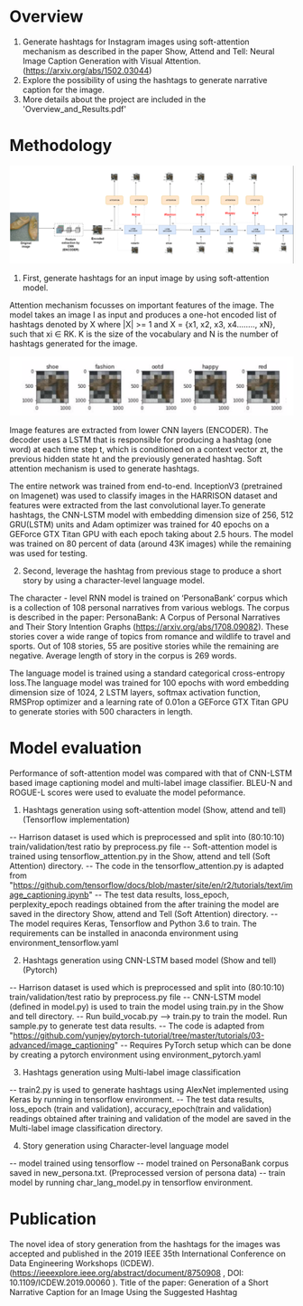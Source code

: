 # Overview
1. Generate hashtags for Instagram images using soft-attention mechanism as described in the paper Show, Attend and Tell: Neural Image Caption Generation with Visual Attention.(https://arxiv.org/abs/1502.03044)
2. Explore the possibility of using the hashtags to generate narrative caption for the image.
3. More details about the project are included in the 'Overview_and_Results.pdf'

# Methodology

![](Images/hashtag_process.png)


1. First, generate hashtags for an input image by using soft-attention model.

Attention mechanism focusses on important features of the image. The model takes an image I as input and produces a one-hot encoded list of hashtags denoted by X where |X| >= 1 and X = {x1, x2, x3, x4........, xN}, such that xi ∈ RK. K is the size of the vocabulary and N is the number of hashtags generated for the image.

![](Images/hashtag_with_attention.png)

Image features are extracted from lower CNN layers (ENCODER). The decoder uses a LSTM that is responsible for producing a hashtag (one word) at each time step t, which is conditioned on a context vector zt, the previous hidden state ht and the previously generated hashtag. Soft attention mechanism is used to generate hashtags. 

The entire network was trained from end-to-end. InceptionV3 (pretrained on Imagenet) was used to classify images in the HARRISON dataset and features were extracted from the last convolutional layer.To generate hashtags, the CNN-LSTM model with embedding dimension size of 256, 512 GRU(LSTM) units and Adam optimizer was trained for 40 epochs on a GEForce GTX Titan GPU with each epoch taking about 2.5 hours.
The model was trained on 80 percent of data (around 43K images) while the remaining was used for testing.


2. Second, leverage the hashtag from previous stage to produce a short story by using a character-level language model.

The character - level RNN model is trained on ‘PersonaBank’ corpus which is a collection of 108 personal narratives from various weblogs. The corpus is described in the paper: PersonaBank: A Corpus of Personal Narratives and Their Story Intention Graphs (https://arxiv.org/abs/1708.09082). These stories cover a wide range of topics from romance and wildlife to travel and sports.
Out of 108 stories, 55 are positive stories while the remaining are negative. Average length of story in the corpus is 269 words.

The language model is trained using a standard categorical cross-entropy loss.The language model was trained for 100 epochs with word embedding dimension size of 1024, 2 LSTM layers, softmax activation function, RMSProp optimizer and a learning rate of 0.01on a GEForce GTX Titan GPU to generate stories with 500 characters in length.





# Model evaluation

Performance of soft-attention model was compared with that of CNN-LSTM based image captioning model and multi-label image classifier. BLEU-N and ROGUE-L scores were used to evaluate the model peformance. 

1. Hashtags generation using soft-attention model (Show, attend and tell)(Tensorflow implementation)

-- Harrison dataset is used which is preprocessed and split into (80:10:10) train/validation/test ratio by preprocess.py file
-- Soft-attention model is trained using tensorflow_attention.py in the Show, attend and tell (Soft Attention) directory.
-- The code in the tensorflow_attention.py is adapted from "https://github.com/tensorflow/docs/blob/master/site/en/r2/tutorials/text/image_captioning.ipynb"
-- The test data results, loss_epoch, perplexity_epoch readings obtained from the after training the model are saved in the directory Show, attend and Tell (Soft Attention) directory.
-- The model requires Keras, Tensorflow and Python 3.6 to train. The requirements can be installed in anaconda environment using environment_tensorflow.yaml


2.  Hashtags generation using CNN-LSTM based model (Show and tell)(Pytorch)

-- Harrison dataset is used which is preprocessed and split into (80:10:10) train/validation/test ratio by preprocess.py file
-- CNN-LSTM model (defined in model.py) is used to train the model using train.py in the Show and tell directory.
-- Run build_vocab.py --> train.py to train the model. Run sample.py to generate test data results.
-- The code is adapted from "https://github.com/yunjey/pytorch-tutorial/tree/master/tutorials/03-advanced/image_captioning"
-- Requires PyTorch setup which can be done by creating a pytorch environment using environment_pytorch.yaml

3. Hashtags generation using Multi-label image classification

-- train2.py is used to generate hashtags using AlexNet implemented using Keras by running in tensorflow environment.
-- The test data results, loss_epoch (train and validation), accuracy_epoch(train and validation) readings obtained after training and validation of the model are saved in the Multi-label image classification directory.

4. Story generation using Character-level language model

-- model trained using tensorflow
-- model trained on PersonaBank corpus saved in new_persona.txt. (Preprocessed version of persona data) 
-- train model by running char_lang_model.py in tensorflow environment.

# Publication

The novel idea of story generation from the hashtags for the images was accepted and published in the 2019 IEEE 35th International Conference on Data Engineering Workshops (ICDEW). (https://ieeexplore.ieee.org/abstract/document/8750908 , DOI: 10.1109/ICDEW.2019.00060 ). Title of the paper: Generation of a Short Narrative Caption for an Image Using the Suggested Hashtag

